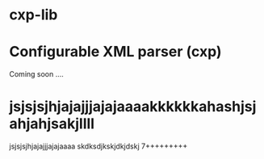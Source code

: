 # cxp-lib
# Configurable XML parser (cxp)

Coming soon ....

jsjsjsjhjajajjjajajaaaakkkkkkahashjsjahjahjsakjllll
=======
jsjsjsjhjajajjjajajaaaa
skdksdjkskjdkjdskj
7+++++++++

